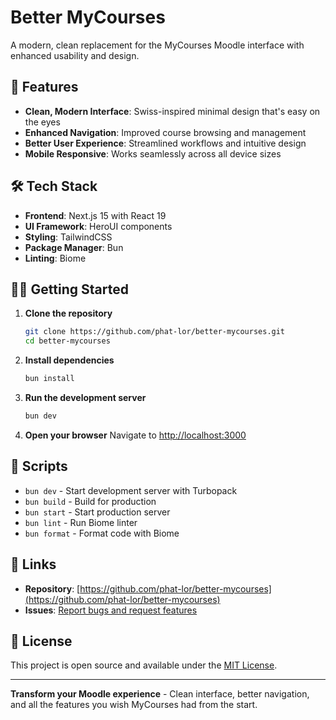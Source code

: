 # Better MyCourses

A modern, clean replacement for the MyCourses Moodle interface with enhanced usability and design.

## 🚀 Features

- **Clean, Modern Interface**: Swiss-inspired minimal design that's easy on the eyes
- **Enhanced Navigation**: Improved course browsing and management
- **Better User Experience**: Streamlined workflows and intuitive design
- **Mobile Responsive**: Works seamlessly across all device sizes

## 🛠️ Tech Stack

- **Frontend**: Next.js 15 with React 19
- **UI Framework**: HeroUI components
- **Styling**: TailwindCSS
- **Package Manager**: Bun
- **Linting**: Biome

## 🏃‍♂️ Getting Started

1. **Clone the repository**
   ```bash
   git clone https://github.com/phat-lor/better-mycourses.git
   cd better-mycourses
   ```

2. **Install dependencies**
   ```bash
   bun install
   ```

3. **Run the development server**
   ```bash
   bun dev
   ```

4. **Open your browser**
   Navigate to [http://localhost:3000](http://localhost:3000)

## 📝 Scripts

- `bun dev` - Start development server with Turbopack
- `bun build` - Build for production
- `bun start` - Start production server  
- `bun lint` - Run Biome linter
- `bun format` - Format code with Biome

## 🔗 Links

- **Repository**: [https://github.com/phat-lor/better-mycourses](https://github.com/phat-lor/better-mycourses)
- **Issues**: [Report bugs and request features](https://github.com/phat-lor/better-mycourses/issues)

## 📄 License

This project is open source and available under the [MIT License](LICENSE).

---

**Transform your Moodle experience** - Clean interface, better navigation, and all the features you wish MyCourses had from the start.

